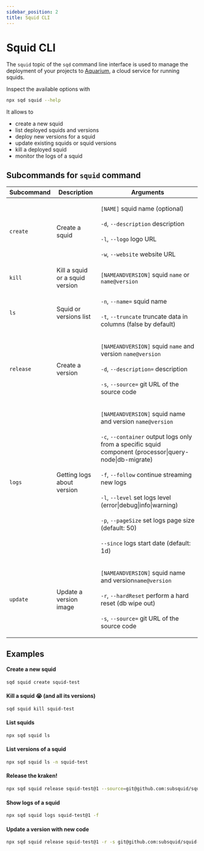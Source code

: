 ```yaml
---
sidebar_position: 2
title: Squid CLI
---
```


# Squid CLI

The `squid` topic of the `sqd` command line interface is used to manage the deployment of your projects to [Aquarium](https://app.subsquid.io), a cloud service for running squids. 

Inspect the available options with

```bash
npx sqd squid --help
```

It allows to

* create a new squid
* list deployed squids and versions
* deploy new versions for a squid
* update existing squids or squid versions
* kill a deployed squid
* monitor the logs of a squid

## Subcommands for `squid` command

| Subcommand | Description                     | Arguments                                                                                                                                                                                                                                                                                                         |
| ---------- | ------------------------------- |-------------------------------------------------------------------------------------------------------------------------------------------------------------------------------------------------------------------------------------------------------------------------------------------------------------------|
| `create`   | Create a squid                  | <p><code>[NAME]</code> squid name (optional)<br/><br/><code>-d</code>, <code>--description</code> description<br/><br/><code>-l</code>, <code>--logo</code> logo URL <br/><br/><code>-w</code>, <code>--website</code> website URL</p>                                                                         |
| `kill`     | Kill a squid or a squid version | `[NAMEANDVERSION]` squid `name` or `name@version`                                                                                                                                                                                                                                                                 |
| `ls`       | Squid or versions list          | <p><code>-n</code>, <code>--name=</code> squid name<br/><br/><code>-t</code>, <code>--truncate</code> truncate data in columns (false by default)</p>                                                                                                                                                             |
| `release`  | Create a version                | <p><code>[NAMEANDVERSION]</code> squid <code>name</code> and version <code>name@version</code><br/><code></code><br/><code>-d</code>, <code>--description=</code> description<br/> <br/><code>-s</code>, <code>--source=</code> git URL of the source code</p>|
| `logs`     | Getting logs about version      | <p><code>[NAMEANDVERSION]</code> squid name and version <code>name@version</code><br/><br/><code>-c</code>, <code>--container</code> output logs only from a specific squid component (processor\|query-node\|db-migrate)<br/><br/><code>-f</code>, <code>--follow</code> continue streaming new logs<br/><br/><code>-l</code>, <code>--level</code> set logs level (error\|debug\|info\|warning)<br/><br/><code>-p</code>, <code>--pageSize</code> set logs page size (default: 50)<br/><br/><code>--since</code> logs start date (default: 1d)</p> |
| `update`   | Update a version image          | <p><code>[NAMEANDVERSION]</code> squid name and version<code>name@version</code><br/><br/><code>-r</code>, <code>--hardReset</code> perform a hard reset (db wipe out) <br/><br/><code>-s</code>, <code>--source=</code> git URL of the source code</p>                                                            |

## Examples

#### Create a new squid

```bash
sqd squid create squid-test
```

#### Kill a squid :sob: (and all its versions)

```bash
sqd squid kill squid-test
```

#### List squids 

```bash
npx sqd squid ls
```

#### List versions of a squid

```bash
npx sqd squid ls -n squid-test
```

#### Release the kraken!

```bash
npx sqd squid release squid-test@1 --source=git@github.com:subsquid/squid-template.git
```

#### Show logs of a squid

```bash
npx sqd squid logs squid-test@1 -f
```

#### Update a version with new code

```bash
npx sqd squid release squid-test@1 -r -s git@github.com:subsquid/squid-template.git
```

